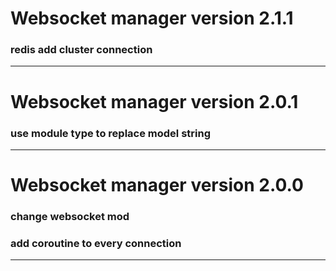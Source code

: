 # Websocket manager  version 2.1.1

### redis add cluster connection
---------------------------------------------------------


# Websocket manager  version 2.0.1

### use module type to replace model string
---------------------------------------------------------


# Websocket manager  version 2.0.0

### change websocket mod
### add coroutine to every connection
---------------------------------------------------------